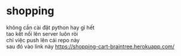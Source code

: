 # shopping
không cần cài đặt python hay gì hết<br>
tao kết nối lên server luôn ròi<br>
chỉ việc push lên cái repo này<br>
sau đó vào link này https://shopping-cart-braintree.herokuapp.com/
